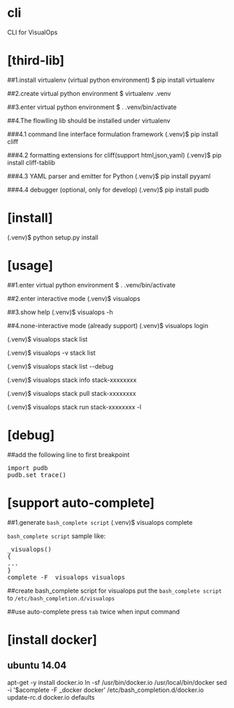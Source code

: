 cli
===
CLI for VisualOps



[third-lib]
=====================================================

##1.install virtualenv (virtual python environment)
$ pip install virtualenv

##2.create virtual python environment
$ virtualenv .venv

##3.enter virtual python environment
$ . .venv/bin/activate


##4.The flowlling lib should be installed under virtualenv

###4.1 command line interface formulation framework
(.venv)$ pip install cliff

###4.2 formatting extensions for cliff(support html,json,yaml)
(.venv)$ pip install cliff-tablib

###4.3 YAML parser and emitter for Python
(.venv)$ pip install pyyaml

###4.4 debugger (optional, only for develop)
(.venv)$ pip install pudb



[install]
=====================================================

(.venv)$ python setup.py install



[usage]
=====================================================

##1.enter virtual python environment
$ . .venv/bin/activate

##2.enter interactive mode
(.venv)$ visualops

##3.show help
(.venv)$ visualops -h

##4.none-interactive mode (already support)
(.venv)$ visualops login

(.venv)$ visualops stack list

(.venv)$ visualops -v stack list

(.venv)$ visualops stack list --debug

(.venv)$ visualops stack info stack-xxxxxxxx

(.venv)$ visualops stack pull stack-xxxxxxxx

(.venv)$ visualops stack run stack-xxxxxxxx -l



[debug]
=====================================================

##add the following line to first breakpoint
<pre>
import pudb
pudb.set_trace()
</pre>



[support auto-complete]
=====================================================

##1.generate `bash_complete script`
(.venv)$ visualops complete

`bash_complete script` sample like:
<pre>
_visualops()
{
...
}
complete -F _visualops visualops
</pre>

##create bash_complete script for visualops
put the `bash_complete script` to `/etc/bash_completion.d/visualops`

##use auto-complete
press `tab` twice when input command



[install docker]
=====================================================
## ubuntu 14.04
apt-get -y install docker.io
ln -sf /usr/bin/docker.io /usr/local/bin/docker
sed -i '$acomplete -F _docker docker' /etc/bash_completion.d/docker.io
update-rc.d docker.io defaults
